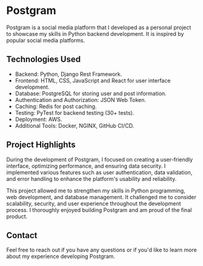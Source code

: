 # Postgram

Postgram is a social media platform that I developed as a personal project to showcase my skills in Python backend development. It is inspired by popular social media platforms.

## Technologies Used

- Backend: Python, Django Rest Framework.
- Frontend: HTML, CSS, JavaScript and React for user interface development.
- Database: PostgreSQL for storing user and post information.
- Authentication and Authorization: JSON Web Token.
- Caching: Redis for post caching.
- Testing: PyTest for backend testing (30+ tests).
- Deployment: AWS.
- Additional Tools: Docker, NGINX, GitHub CI/CD.

## Project Highlights

During the development of Postgram, I focused on creating a user-friendly interface, optimizing performance, and ensuring data security. I implemented various features such as user authentication, data validation, and error handling to enhance the platform's usability and reliability.

This project allowed me to strengthen my skills in Python programming, web development, and database management. It challenged me to consider scalability, security, and user experience throughout the development process. I thoroughly enjoyed building Postgram and am proud of the final product.

## Contact

Feel free to reach out if you have any questions or if you'd like to learn more about my experience developing Postgram.
